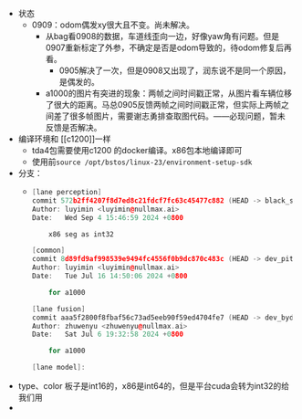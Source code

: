 - 状态
	- 0909：odom偶发xy很大且不变。尚未解决。
		- 从bag看0908的数据，车道线歪向一边，好像yaw角有问题。但是0907重新标定了外参，不确定是否是odom导致的，待odom修复后再看。
			- 0905解决了一次，但是0908又出现了，润东说不是同一个原因，是偶发的。
		- a1000的图片有突进的现象：两帧之间时间戳正常，从图片看车辆位移了很大的距离。马总0905反馈两帧之间时间戳正常，但实际上两帧之间差了很多帧图片，需要谢志勇排查取图代码。——必现问题，暂未反馈是否解决。
- 编译环境和 [[c1200]]一样
	- tda4包需要使用c1200 的docker编译。x86包本地编译即可
	- 使用前`source /opt/bstos/linux-23/environment-setup-sdk`
- 分支：
	- ```cpp
	  [lane perception]
	  commit 572b2ff4207f8d7ed8c21fdcf7fc63c45477c882 (HEAD -> black_sesame_a1000)
	  Author: luyimin <luyimin@nullmax.ai>
	  Date:   Wed Sep 4 15:46:59 2024 +0800
	  
	      x86 seg as int32
	  
	  [common]
	  commit 8d89fd9af998539e9494fc4556f0b9dc870c483c (HEAD -> dev_pitch_est_test_new, origin/dev_pitch_est_test_new)
	  Author: luyimin <luyimin@nullmax.ai>
	  Date:   Tue Jul 16 14:50:06 2024 +0800
	  
	      for a1000
	  
	  [lane fusion]
	  commit aaa5f2800f8fbaf56c73ad5eeb90f59ed4704fe7 (HEAD -> dev_byd_hungarian, origin/dev_byd_hungarian)
	  Author: zhuwenyu <zhuwenyu@nullmax.ai>
	  Date:   Sat Jul 6 19:32:58 2024 +0800
	  
	      for a1000
	  
	  [lane model]:
	  ```
- type、color 板子是int16的，x86是int64的，但是平台cuda会转为int32的给我们用
-